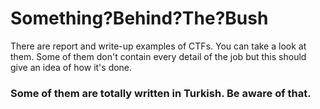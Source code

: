 # Something?Behind?The?Bush


There are report and write-up examples of CTFs. You can take a look at them. Some of them don't contain every detail of the job but this should give an idea of how it's done.

### Some of them are totally written in Turkish. Be aware of that.
